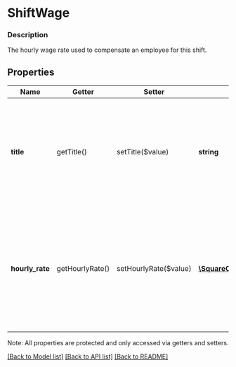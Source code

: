 # ShiftWage

### Description

The hourly wage rate used to compensate an employee for this shift.

## Properties
Name | Getter | Setter | Type | Description | Notes
------------ | ------------- | ------------- | ------------- | ------------- | -------------
**title** | getTitle() | setTitle($value) | **string** | The name of the job performed during this shift. Square labor-reporting UIs may group shifts together by title. | [optional] 
**hourly_rate** | getHourlyRate() | setHourlyRate($value) | [**\SquareConnect\Model\Money**](Money.md) | Can be a custom-set hourly wage or the calculated effective hourly wage based on annual wage and hours worked per week. | [optional] 

Note: All properties are protected and only accessed via getters and setters.

[[Back to Model list]](../../README.md#documentation-for-models) [[Back to API list]](../../README.md#documentation-for-api-endpoints) [[Back to README]](../../README.md)

